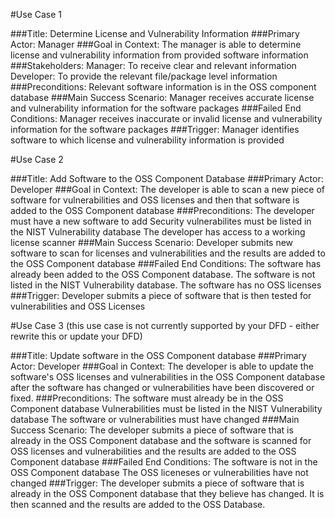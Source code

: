 #Use Case 1

###Title: 
    Determine License and Vulnerability Information
###Primary Actor: 
    Manager
###Goal in Context: 
    The manager is able to determine license and vulnerability
    information from provided software information
###Stakeholders:
    Manager: To receive clear and relevant information
    Developer: To provide the relevant file/package level information
###Preconditions:
    Relevant software information is in the OSS component database
###Main Success Scenario: 
    Manager receives accurate license and vulnerability
    information for the software packages
###Failed End Conditions: 
    Manager receives inaccurate or invalid license and
    vulnerability information for the software packages
###Trigger: 
    Manager identifies software to which license and
    vulnerability information is provided


#Use Case 2

###Title:
    Add Software to the OSS Component Database
###Primary Actor:
    Developer
###Goal in Context:
    The developer is able to scan a new piece of software for 
    vulnerabilities and OSS licenses and then that software is added to the 
    OSS Component database
###Preconditions:
    The developer must have a new software to add
    Security vulnerabilites must be listed in the NIST Vulnerability database
    The developer has access to a working license scanner
###Main Success Scenario:
    Developer submits new software to scan for licenses and vulnerabilities
    and the results are added to the OSS Component database
###Failed End Conditions:
    The software has already been added to the OSS Component database.
    The software is not listed in the NIST Vulnerability database.
    The software has no OSS licenses
###Trigger:
    Developer submits a piece of software that is then tested for vulnerabilities 
    and OSS Licenses


#Use Case 3 (this use case is not currently supported by your DFD - either rewrite this or update your DFD)

###Title:
    Update software in the OSS Component database
###Primary Actor:
    Developer
###Goal in Context:
    The developer is able to update the software's OSS licenses and vulnerabilities
    in the OSS Component database after the software has changed or vulnerabilities
    have been discovered or fixed.
###Preconditions:
    The software must already be in the OSS Component database
    Vulnerabilities must be listed in the NIST Vulnerability database
    The software or vulnerabilities must have changed
###Main Success Scenario:
    The developer submits a piece of software that is already in the OSS Component
    database and the software is scanned for OSS licenses and vulnerabilities and 
    the results are added to the OSS Component database
###Failed End Conditions:
    The software is not in the OSS Component database
    The OSS liceneses or vulnerabilities have not changed
###Trigger:
    The developer submits a piece of software that is already in the OSS Component
    database that they believe has changed. It is then scanned and the results are 
    added to the OSS Database.
